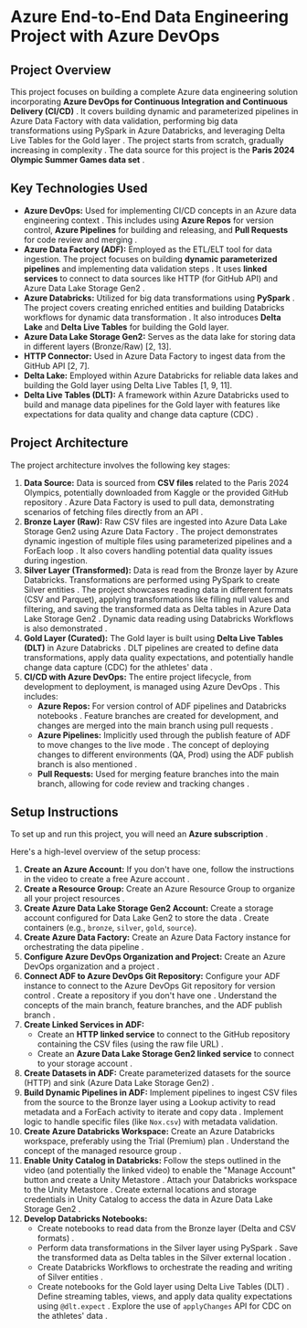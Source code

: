 # Azure End-to-End Data Engineering Project with Azure DevOps


## Project Overview

This project focuses on building a complete Azure data engineering solution incorporating **Azure DevOps for Continuous Integration and Continuous Delivery (CI/CD)** . It covers building dynamic and parameterized pipelines in Azure Data Factory with data validation, performing big data transformations using PySpark in Azure Databricks, and leveraging Delta Live Tables for the Gold layer . The project starts from scratch, gradually increasing in complexity . The data source for this project is the **Paris 2024 Olympic Summer Games data set** .

## Key Technologies Used

*   **Azure DevOps:** Used for implementing CI/CD concepts in an Azure data engineering context . This includes using **Azure Repos** for version control, **Azure Pipelines** for building and releasing, and **Pull Requests** for code review and merging .
*   **Azure Data Factory (ADF):** Employed as the ETL/ELT tool for data ingestion. The project focuses on building **dynamic parameterized pipelines** and implementing data validation steps . It uses **linked services** to connect to data sources like HTTP (for GitHub API) and Azure Data Lake Storage Gen2 .
*   **Azure Databricks:** Utilized for big data transformations using **PySpark** . The project covers creating enriched entities and building Databricks workflows for dynamic data transformation . It also introduces **Delta Lake** and **Delta Live Tables** for building the Gold layer.
*   **Azure Data Lake Storage Gen2:** Serves as the data lake for storing data in different layers (Bronze/Raw) [2, 13].
*   **HTTP Connector:** Used in Azure Data Factory to ingest data from the GitHub API [2, 7].
*   **Delta Lake:** Employed within Azure Databricks for reliable data lakes and building the Gold layer using Delta Live Tables [1, 9, 11].
*   **Delta Live Tables (DLT):** A framework within Azure Databricks used to build and manage data pipelines for the Gold layer with features like expectations for data quality and change data capture (CDC) .

## Project Architecture

The project architecture involves the following key stages:

1.  **Data Source:** Data is sourced from **CSV files** related to the Paris 2024 Olympics, potentially downloaded from Kaggle or the provided GitHub repository . Azure Data Factory is used to pull data, demonstrating scenarios of fetching files directly from an API .
2.  **Bronze Layer (Raw):** Raw CSV files are ingested into Azure Data Lake Storage Gen2 using Azure Data Factory . The project demonstrates dynamic ingestion of multiple files using parameterized pipelines and a ForEach loop . It also covers handling potential data quality issues during ingestion.
3.  **Silver Layer (Transformed):** Data is read from the Bronze layer by Azure Databricks. Transformations are performed using PySpark to create Silver entities . The project showcases reading data in different formats (CSV and Parquet), applying transformations like filling null values and filtering, and saving the transformed data as Delta tables in Azure Data Lake Storage Gen2 . Dynamic data reading using Databricks Workflows is also demonstrated .
4.  **Gold Layer (Curated):** The Gold layer is built using **Delta Live Tables (DLT)** in Azure Databricks . DLT pipelines are created to define data transformations, apply data quality expectations, and potentially handle change data capture (CDC) for the athletes' data .
5.  **CI/CD with Azure DevOps:** The entire project lifecycle, from development to deployment, is managed using Azure DevOps . This includes:
    *   **Azure Repos:** For version control of ADF pipelines and Databricks notebooks . Feature branches are created for development, and changes are merged into the main branch using pull requests .
    *   **Azure Pipelines:** Implicitly used through the publish feature of ADF to move changes to the live mode . The concept of deploying changes to different environments (QA, Prod) using the ADF publish branch is also mentioned .
    *   **Pull Requests:** Used for merging feature branches into the main branch, allowing for code review and tracking changes .

## Setup Instructions

To set up and run this project, you will need an **Azure subscription** .

Here's a high-level overview of the setup process:

1.  **Create an Azure Account:** If you don't have one, follow the instructions in the video to create a free Azure account .
2.  **Create a Resource Group:** Create an Azure Resource Group to organize all your project resources .
3.  **Create Azure Data Lake Storage Gen2 Account:** Create a storage account configured for Data Lake Gen2 to store the data . Create containers (e.g., `bronze`, `silver`, `gold`, `source`).
4.  **Create Azure Data Factory:** Create an Azure Data Factory instance for orchestrating the data pipeline .
5.  **Configure Azure DevOps Organization and Project:** Create an Azure DevOps organization and a project .
6.  **Connect ADF to Azure DevOps Git Repository:** Configure your ADF instance to connect to the Azure DevOps Git repository for version control . Create a repository if you don't have one . Understand the concepts of the main branch, feature branches, and the ADF publish branch .
7.  **Create Linked Services in ADF:**
    *   Create an **HTTP linked service** to connect to the GitHub repository containing the CSV files (using the raw file URL) .
    *   Create an **Azure Data Lake Storage Gen2 linked service** to connect to your storage account .
8.  **Create Datasets in ADF:** Create parameterized datasets for the source (HTTP) and sink (Azure Data Lake Storage Gen2) .
9.  **Build Dynamic Pipelines in ADF:** Implement pipelines to ingest CSV files from the source to the Bronze layer using a Lookup activity to read metadata and a ForEach activity to iterate and copy data . Implement logic to handle specific files (like `Nox.csv`) with metadata validation.
10. **Create Azure Databricks Workspace:** Create an Azure Databricks workspace, preferably using the Trial (Premium) plan . Understand the concept of the managed resource group .
11. **Enable Unity Catalog in Databricks:** Follow the steps outlined in the video (and potentially the linked video) to enable the "Manage Account" button and create a Unity Metastore . Attach your Databricks workspace to the Unity Metastore . Create external locations and storage credentials in Unity Catalog to access the data in Azure Data Lake Storage Gen2 .
12. **Develop Databricks Notebooks:**
    *   Create notebooks to read data from the Bronze layer (Delta and CSV formats) .
    *   Perform data transformations in the Silver layer using PySpark . Save the transformed data as Delta tables in the Silver external location .
    *   Create Databricks Workflows to orchestrate the reading and writing of Silver entities .
    *   Create notebooks for the Gold layer using Delta Live Tables (DLT) . Define streaming tables, views, and apply data quality expectations using `@dlt.expect` . Explore the use of `applyChanges` API for CDC on the athletes' data .
